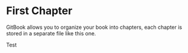 # First Chapter

GitBook allows you to organize your book into chapters, each chapter is stored in a separate file like this one.

Test